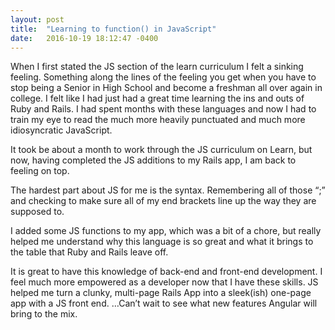 ```yaml
---
layout: post
title:  "Learning to function() in JavaScript"
date:   2016-10-19 18:12:47 -0400
---
```



When I first stated the JS section of the learn curriculum I felt a sinking feeling. Something along the lines of the feeling you get when you have to stop being a Senior in High School and become a freshman all over again in college. 
I felt like I had just had a great time learning the ins and outs of Ruby and Rails. I had spent months with these languages and now I had to train my eye to read the much more heavily punctuated and much more idiosyncratic JavaScript. 

It took be about a month to work through the JS curriculum on Learn, but now, having completed the JS additions to my Rails app, I am back to feeling on top. 

The hardest part about JS for me is the syntax. Remembering all of those “;” and checking to make sure all of my end brackets line up the way they are supposed to. 

I added some JS functions to my app, which was a bit of a chore, but really helped me understand why this language is so great and what it brings to the table that Ruby and Rails leave off. 

It is great to have this knowledge of back-end and front-end development. I feel much more empowered as a developer now that I have these skills. JS helped me turn a clunky, multi-page Rails App into a sleek(ish) one-page app with a JS front end.  …Can’t wait to see what new features Angular will bring to the mix. 

